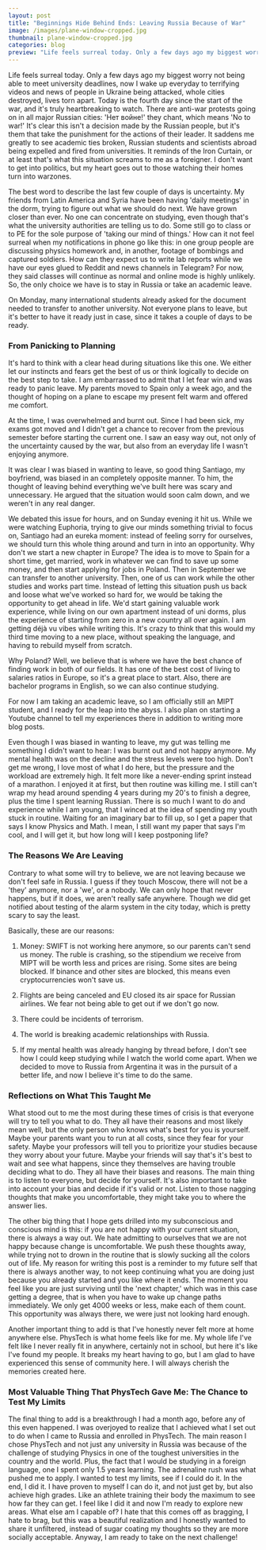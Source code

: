 ```yaml
---
layout: post
title: "Beginnings Hide Behind Ends: Leaving Russia Because of War"
image: /images/plane-window-cropped.jpg
thumbnail: plane-window-cropped.jpg
categories: blog
preview: "Life feels surreal today. Only a few days ago my biggest worry not being able to meet university deadlines, now I wake up everyday to terrifying videos and news."
---
```


Life feels surreal today. Only a few days ago my biggest worry not being able to meet university deadlines, now I wake up everyday to terrifying videos and news of people in Ukraine being attacked, whole cities destroyed, lives torn apart. Today is the fourth day since the start of the war, and it's truly heartbreaking to watch. There are anti-war protests going on in all major Russian cities: 'Нет войне!' they chant, which means 'No to war!' It's clear this isn't a decision made by the Russian people, but it's them that take the punishment for the actions of their leader. It saddens me greatly to see academic ties broken, Russian students and scientists abroad being expelled and fired from universities. It reminds of the Iron Curtain, or at least that's what this situation screams to me as a foreigner. I don't want to get into politics, but my heart goes out to those watching their homes turn into warzones.

The best word to describe the last few couple of days is uncertainty. My friends from Latin America and Syria have been having 'daily meetings' in the dorm, trying to figure out what we should do next. We have grown closer than ever. No one can concentrate on studying, even though that's what the university authorities are telling us to do. Some still go to class or to PE for the sole purpose of 'taking our mind of things.' How can it not feel surreal when my notifications in phone go like this: in one group people are discussing physics homework and, in another, footage of bombings and captured soldiers. How can they expect us to write lab reports while we have our eyes glued to Reddit and news channels in Telegram? For now, they said classes will continue as normal and online mode is highly unlikely. So, the only choice we have is to stay in Russia or take an academic leave.

On Monday, many international students already asked for the document needed to transfer to another university. Not everyone plans to leave, but it's better to have it ready just in case, since it takes a couple of days to be ready. 

### From Panicking to Planning

It's hard to think with a clear head during situations like this one. 
We either let our instincts and fears get the best of us or think logically to decide on the best step to take. I am embarrassed to admit that I let fear win and was ready to panic leave. My parents moved to Spain only a week ago, and the thought of hoping on a plane to escape my present felt warm and offered me comfort. 

At the time, I was overwhelmed and burnt out. Since I had been sick, my exams got moved and I didn't get a chance to recover from the previous semester before starting the current one. I saw an easy way out, not only of the uncertainty caused by the war, but also from an everyday life I wasn't enjoying anymore.

It was clear I was biased in wanting to leave, so good thing Santiago, my boyfriend, was biased in an completely opposite manner. To him, the thought of leaving behind everything we've built here was scary and unnecessary. He argued that the situation would soon calm down, and we weren't in any real danger.

We debated this issue for hours, and on Sunday evening it hit us. While we were watching Euphoria, trying to give our minds something trivial to focus on, Santiago had an eureka moment: instead of feeling sorry for ourselves, we should turn this whole thing around and turn in into an opportunity. Why don't we start a new chapter in Europe? The idea is to move to Spain for a short time, get married, work in whatever we can find to save up some money, and then start applying for jobs in Poland. Then in September we can transfer to another university. Then, one of us can work while the other studies and works part time. Instead of letting this situation push us back and loose what we've worked so hard for, we would be taking the opportunity to get ahead in life. We'd start gaining valuable work experience, while living on our own apartment instead of uni dorms, plus the experience of starting from zero in a new country all over again. I am getting déjà vu vibes while writing this. It's crazy to think that this would my third time moving to a new place, without speaking the language, and having to rebuild myself from scratch.

Why Poland? Well, we believe that is where we have the best chance of finding work in both of our fields. It has one of the best cost of living to salaries ratios in Europe, so it's a great place to start. Also, there are bachelor programs in English, so we can also continue studying.

For now I am taking an academic leave, so I am officially still an MIPT student, and I ready for the leap into the abyss. I also plan on starting a Youtube channel to tell my experiences there in addition to writing more blog posts.

Even though I was biased in wanting to leave, my gut was telling me something I didn't want to hear: I was burnt out and not happy anymore. My mental health was on the decline and the stress levels were too high. Don't get me wrong, I love most of what I do here, but the pressure and the workload are extremely high. It felt more like a never-ending sprint instead of a marathon. I enjoyed it at first, but then routine was killing me. I still can't wrap my head around spending 4 years during my 20's to finish a degree, plus the time I spent learning Russian. There is so much I want to do and experience while I am young, that I winced at the idea of spending my youth stuck in routine. Waiting for an imaginary bar to fill up, so I get a paper that says  I know Physics and Math. I mean, I still want my paper that says I'm cool, and I will get it, but how long will I keep postponing life?

### The Reasons We Are Leaving

Contrary to what some will try to believe, we are not leaving because we don't feel safe in Russia. I guess if they touch Moscow, there will not be a 'they' anymore, nor a 'we', or a nobody. We can only hope that never happens, but if it does, we aren't really safe anywhere. Though we did get notified about testing of the alarm system in the city today, which is pretty scary to say the least.

Basically, these are our reasons:

1. Money: SWIFT is not working here anymore, so our parents can't send us money. The ruble is crashing, so the stipendium we receive from MIPT will be worth less and prices are rising. Some sites are being blocked. If binance and other sites are blocked, this means even cryptocurrencies won't save us.

3. Flights are being canceled and EU closed its air space for Russian airlines. We fear not being able to get out if we don't go now.

4. There could be incidents of terrorism.

5. The world is breaking academic relationships with Russia.

6. If my mental health was already hanging by thread before, I don't see how I could keep studying while I watch the world come apart. When we decided to move to Russia from Argentina it was in the pursuit of a better life, and now I believe it's time to do the same.

### Reflections on What This Taught Me

What stood out to me the most during these times of crisis is that everyone will try to tell you what to do. They all have their reasons and most likely mean well, but the only person who knows what's best for you is yourself. Maybe your parents want you to run at all costs, since they fear for your safety. Maybe your professors will tell you to prioritize your studies because they worry about your future. Maybe your friends will say that's it's best to wait and see what happens, since they themselves are having trouble deciding what to do. They all have their biases and reasons. The main thing is to listen to everyone, but decide for yourself. It's also important to take into account your bias and decide if it's valid or not. Listen to those nagging thoughts that make you uncomfortable, they might take you to where the answer lies.

The other big thing that I hope gets drilled into my subconscious and conscious mind is this: if you are not happy with your current situation, there is always a way out. We hate admitting to ourselves that we are not happy because change is uncomfortable. We push these thoughts away, while trying not to drown in the routine that is slowly sucking all the colors out of life. My reason for writing this post is a reminder to my future self that there is always another way, to not keep continuing what you are doing just because you already started and you like where it ends. The moment you feel like you are just surviving until the 'next chapter,' which was in this case getting a degree, that is when you have to wake up change paths immediately. We only get 4000 weeks or less, make each of them count. This opportunity was always there, we were just not looking hard enough.

Another important thing to add is that I've honestly never felt more at home anywhere else. PhysTech is what home feels like for me. My whole life I've felt like I never really fit in anywhere, certainly not in school, but here it's like I've found my people. It breaks my heart having to go, but I am glad to have experienced this sense of community here. I will always cherish the memories created here.

### Most Valuable Thing That PhysTech Gave Me: The Chance to Test My Limits

The final thing to add is a breakthrough I had a month ago, before any of this even happened. I was overjoyed to realize that I achieved what I set out to do when I came to Russia and enrolled in PhysTech. The main reason I chose PhysTech and not just any university in Russia was because of the challenge of studying Physics in one of the toughest universities in the country and the world. Plus, the fact that I would be studying in a foreign language, one I spent only 1.5 years learning. The adrenaline rush was what pushed me to apply. I wanted to test my limits, see if I could do it. In the end, I did it. I have proven to myself I can do it, and not just get by, but also achieve high grades. Like an athlete training their body the maximum to see how far they can get. 
I feel like I did it and now I'm ready to explore new areas. What else am I capable of? I hate that this comes off as bragging, I hate to brag, but this was a beautiful realization and I honestly wanted to share it unfiltered, instead of sugar coating my thoughts so they are more socially acceptable. Anyway, I am ready to take on the next challenge!
